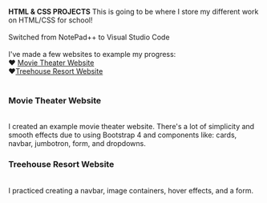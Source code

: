 <b>HTML & CSS PROJECTS</b>
This is going to be where I store my different work on HTML/CSS for school!
  <br>
    <br>
Switched from NotePad++ to Visual Studio Code
  <br>
    <br>
I've made a few websites to example my progress:
  <br>
♥ <a href="https://github.com/MamaD33R/HTML-CSS-Projects/tree/main/bootstrap4_projects">Movie Theater Website</a> 
  <br>
♥<a href="https://github.com/MamaD33R/HTML-CSS-Projects/tree/main/Basic_HTML_and_CSS/Project">Treehouse Resort Website</a>
  <br>
    <br>
<h3><strong>Movie Theater Website</strong></h3>
  <br>
I created an example movie theater website. There's a lot of simplicity and smooth effects due to using Bootstrap 4 and components like: cards, navbar, jumbotron, form, and dropdowns.
  <br>
<h3><strong>Treehouse Resort Website</strong></h3>
  <br>
I practiced creating a navbar, image containers, hover effects, and a form.
